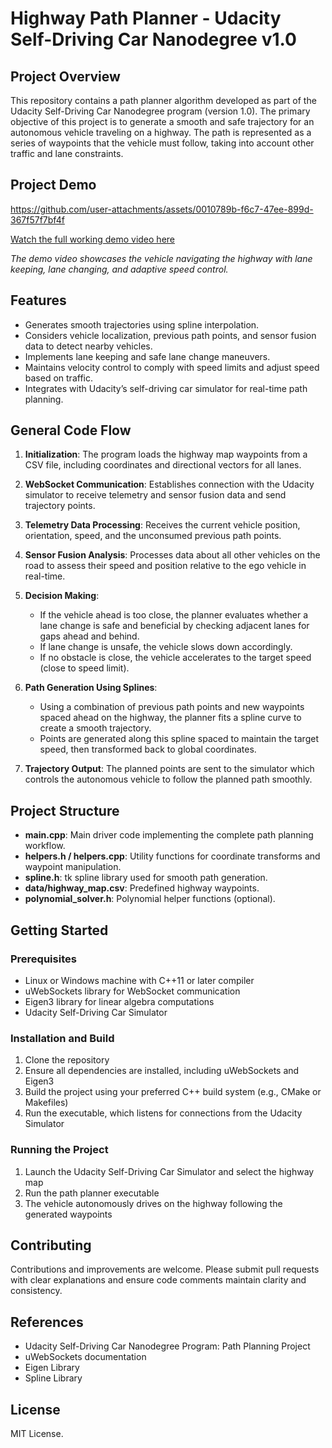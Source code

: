 # Highway Path Planner - Udacity Self-Driving Car Nanodegree v1.0

## Project Overview  
This repository contains a path planner algorithm developed as part of the Udacity Self-Driving Car Nanodegree program (version 1.0). The primary objective of this project is to generate a smooth and safe trajectory for an autonomous vehicle traveling on a highway. The path is represented as a series of waypoints that the vehicle must follow, taking into account other traffic and lane constraints.

## Project Demo  


https://github.com/user-attachments/assets/0010789b-f6c7-47ee-899d-367f57f7bf4f


[Watch the full working demo video here](https://your-video-link)  

*The demo video showcases the vehicle navigating the highway with lane keeping, lane changing, and adaptive speed control.*

## Features
- Generates smooth trajectories using spline interpolation.
- Considers vehicle localization, previous path points, and sensor fusion data to detect nearby vehicles.
- Implements lane keeping and safe lane change maneuvers.
- Maintains velocity control to comply with speed limits and adjust speed based on traffic.
- Integrates with Udacity’s self-driving car simulator for real-time path planning.

## General Code Flow

1. **Initialization**: The program loads the highway map waypoints from a CSV file, including coordinates and directional vectors for all lanes.

2. **WebSocket Communication**: Establishes connection with the Udacity simulator to receive telemetry and sensor fusion data and send trajectory points.

3. **Telemetry Data Processing**: Receives the current vehicle position, orientation, speed, and the unconsumed previous path points.

4. **Sensor Fusion Analysis**: Processes data about all other vehicles on the road to assess their speed and position relative to the ego vehicle in real-time.

5. **Decision Making**:  
   - If the vehicle ahead is too close, the planner evaluates whether a lane change is safe and beneficial by checking adjacent lanes for gaps ahead and behind.  
   - If lane change is unsafe, the vehicle slows down accordingly.  
   - If no obstacle is close, the vehicle accelerates to the target speed (close to speed limit).  

6. **Path Generation Using Splines**:  
   - Using a combination of previous path points and new waypoints spaced ahead on the highway, the planner fits a spline curve to create a smooth trajectory.  
   - Points are generated along this spline spaced to maintain the target speed, then transformed back to global coordinates.

7. **Trajectory Output**: The planned points are sent to the simulator which controls the autonomous vehicle to follow the planned path smoothly.

## Project Structure
- **main.cpp**: Main driver code implementing the complete path planning workflow.  
- **helpers.h / helpers.cpp**: Utility functions for coordinate transforms and waypoint manipulation.  
- **spline.h**: tk spline library used for smooth path generation.  
- **data/highway_map.csv**: Predefined highway waypoints.  
- **polynomial_solver.h**: Polynomial helper functions (optional).

## Getting Started

### Prerequisites  
- Linux or Windows machine with C++11 or later compiler  
- uWebSockets library for WebSocket communication  
- Eigen3 library for linear algebra computations  
- Udacity Self-Driving Car Simulator  

### Installation and Build  
1. Clone the repository  
2. Ensure all dependencies are installed, including uWebSockets and Eigen3  
3. Build the project using your preferred C++ build system (e.g., CMake or Makefiles)  
4. Run the executable, which listens for connections from the Udacity Simulator

### Running the Project  
1. Launch the Udacity Self-Driving Car Simulator and select the highway map  
2. Run the path planner executable  
3. The vehicle autonomously drives on the highway following the generated waypoints

## Contributing  
Contributions and improvements are welcome. Please submit pull requests with clear explanations and ensure code comments maintain clarity and consistency.

## References  
- Udacity Self-Driving Car Nanodegree Program: Path Planning Project  
- uWebSockets documentation  
- Eigen Library  
- Spline Library  

## License  
MIT License.
```
